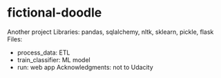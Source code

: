 # fictional-doodle
Another project
Libraries: pandas, sqlalchemy, nltk, sklearn, pickle, flask
Files:
- process_data: ETL
- train_classifier: ML model
- run: web app
Acknowledgments: not to Udacity